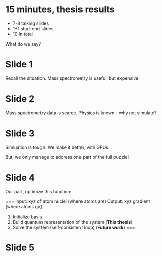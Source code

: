# 15 minutes, thesis results

- 7-8 talking slides
- 1+1 start-end slides
- 10 In total

What do we say?

# Slide 1

Recall the situation. 
Mass spectrometry is useful, but expensive.

# Slide 2

Mass spectrometry data is scarce. 
Physics is known - why not simulate?

# Slide 3

Simluation is tough. We make it better, with GPUs.

But, we only manage to address one part of the full puzzle!

# Slide 4

Our part, optimize this function:

===
Input: xyz of atom nuclei (where atoms are)
Output: xyz gradient (where atoms go)
1. Initialize basis
3. Build quantum representation of the system (**This thesis**)
4. Solve the system (self-consistent loop) (**Future work**)
===

# Slide 5 






